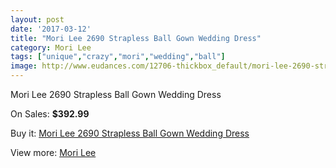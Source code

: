 ```yaml
---
layout: post
date: '2017-03-12'
title: "Mori Lee 2690 Strapless Ball Gown Wedding Dress"
category: Mori Lee
tags: ["unique","crazy","mori","wedding","ball"]
image: http://www.eudances.com/12706-thickbox_default/mori-lee-2690-strapless-ball-gown-wedding-dress.jpg
---
```

Mori Lee 2690 Strapless Ball Gown Wedding Dress

On Sales: **$392.99**
<a href="https://www.eudances.com/en/mori-lee/3900-mori-lee-2690-strapless-ball-gown-wedding-dress.html"><amp-img layout="responsive" width="600" height="600" src="//www.eudances.com/12706-thickbox_default/mori-lee-2690-strapless-ball-gown-wedding-dress.jpg" alt="Mori Lee 2690 Strapless Ball Gown Wedding Dress 0" /></a>
<a href="https://www.eudances.com/en/mori-lee/3900-mori-lee-2690-strapless-ball-gown-wedding-dress.html"><amp-img layout="responsive" width="600" height="600" src="//www.eudances.com/12710-thickbox_default/mori-lee-2690-strapless-ball-gown-wedding-dress.jpg" alt="Mori Lee 2690 Strapless Ball Gown Wedding Dress 1" /></a>
<a href="https://www.eudances.com/en/mori-lee/3900-mori-lee-2690-strapless-ball-gown-wedding-dress.html"><amp-img layout="responsive" width="600" height="600" src="//www.eudances.com/12709-thickbox_default/mori-lee-2690-strapless-ball-gown-wedding-dress.jpg" alt="Mori Lee 2690 Strapless Ball Gown Wedding Dress 2" /></a>
<a href="https://www.eudances.com/en/mori-lee/3900-mori-lee-2690-strapless-ball-gown-wedding-dress.html"><amp-img layout="responsive" width="600" height="600" src="//www.eudances.com/12708-thickbox_default/mori-lee-2690-strapless-ball-gown-wedding-dress.jpg" alt="Mori Lee 2690 Strapless Ball Gown Wedding Dress 3" /></a>
<a href="https://www.eudances.com/en/mori-lee/3900-mori-lee-2690-strapless-ball-gown-wedding-dress.html"><amp-img layout="responsive" width="600" height="600" src="//www.eudances.com/12707-thickbox_default/mori-lee-2690-strapless-ball-gown-wedding-dress.jpg" alt="Mori Lee 2690 Strapless Ball Gown Wedding Dress 4" /></a>

Buy it: [Mori Lee 2690 Strapless Ball Gown Wedding Dress](https://www.eudances.com/en/mori-lee/3900-mori-lee-2690-strapless-ball-gown-wedding-dress.html "Mori Lee 2690 Strapless Ball Gown Wedding Dress")

View more: [Mori Lee](https://www.eudances.com/en/9-mori-lee "Mori Lee")